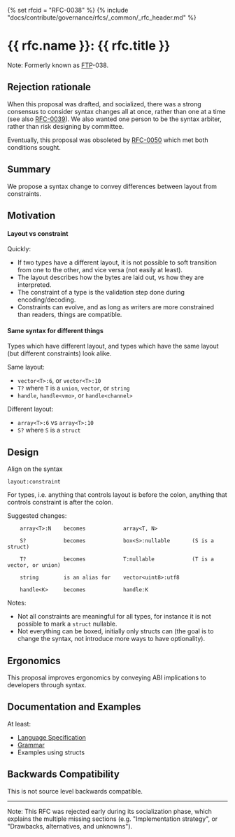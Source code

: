 {% set rfcid = "RFC-0038" %}
{% include "docs/contribute/governance/rfcs/_common/_rfc_header.md" %}
# {{ rfc.name }}: {{ rfc.title }}
<!-- SET the `rfcid` VAR ABOVE. DO NOT EDIT ANYTHING ELSE ABOVE THIS LINE. -->

Note: Formerly known as [FTP](../deprecated-ftp-process.md)-038.

## Rejection rationale

When this proposal was drafted, and socialized, there was a strong consensus to
consider syntax changes all at once, rather than one at a time (see also
[RFC-0039](/contribute/governance/rfcs/0039_types_come_second.md)). We also
wanted one person to be the syntax arbiter, rather than risk designing by
committee.

Eventually, this proposal was obsoleted by
[RFC-0050](/contribute/governance/rfcs/0050_syntax_revamp.md) which met
both conditions sought.

## Summary

We propose a syntax change to convey differences between layout from
constraints.

## Motivation

#### Layout vs constraint

Quickly:

* If two types have a different layout, it is not possible to soft transition
  from one to the other, and vice versa (not easily at least).
* The layout describes how the bytes are laid out, vs how they are interpreted.
* The constraint of a type is the validation step done during encoding/decoding.
* Constraints can evolve, and as long as writers are more constrained than
  readers, things are compatible.

#### Same syntax for different things

Types which have different layout, and types which have the same layout (but
different constraints) look alike.

Same layout:

* `vector<T>:6`, or `vector<T>:10`
* `T?` where `T` is a `union`, `vector`, or `string`
* `handle`, `handle<vmo>`, or `handle<channel>`

Different layout:

* `array<T>:6` vs `array<T>:10`
* `S?` where `S` is a `struct`

## Design

Align on the syntax

    layout:constraint

For types, i.e. anything that controls layout is before the colon, anything that
controls constraint is after the colon.

Suggested changes:

```
    array<T>:N    becomes            array<T, N>

    S?            becomes            box<S>:nullable       (S is a struct)

    T?            becomes            T:nullable            (T is a vector, or union)

    string        is an alias for    vector<uint8>:utf8

    handle<K>     becomes            handle:K
```

Notes:

* Not all constraints are meaningful for all types, for instance it is not
  possible to mark a `struct` nullable.
* Not everything can be boxed, initially only structs can (the goal is to change
  the syntax, not introduce more ways to have optionality).

## Ergonomics

This proposal improves ergonomics by conveying ABI implications to developers
through syntax.

## Documentation and Examples

At least:

* [Language Specification](/reference/fidl/language/language.md)
* [Grammar](/reference/fidl/language/grammar.md)
* Examples using structs

## Backwards Compatibility

This is not source level backwards compatible.

--------------------------------------------------------------------------------

Note: This RFC was rejected early during its socialization phase, which explains
the multiple missing sections (e.g. "Implementation strategy", or "Drawbacks,
alternatives, and unknowns").
